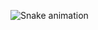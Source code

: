![Snake animation](https://github.com/boobiesaurrr/boobiesaurrr/blob/output/github-contribution-grid-snake.svg)
